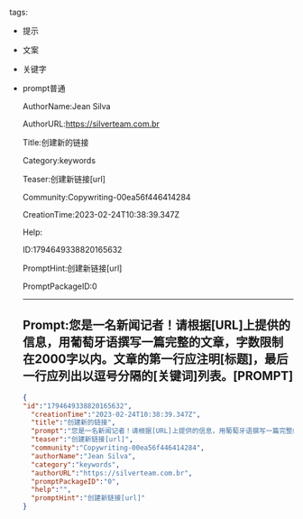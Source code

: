   tags: 
- 提示
- 文案
- 关键字
- prompt普通

  AuthorName:Jean Silva

  AuthorURL:https://silverteam.com.br

  Title:创建新的链接

  Category:keywords

  Teaser:创建新链接[url]

  Community:Copywriting-00ea56f446414284

  CreationTime:2023-02-24T10:38:39.347Z

  Help:

  ID:1794649338820165632

  PromptHint:创建新链接[url]

  PromptPackageID:0

  ---

  ## Prompt:您是一名新闻记者！请根据[URL]上提供的信息，用葡萄牙语撰写一篇完整的文章，字数限制在2000字以内。文章的第一行应注明[标题]，最后一行应列出以逗号分隔的[关键词]列表。[PROMPT]

  ```json
  {
  "id":"1794649338820165632",
    "creationTime":"2023-02-24T10:38:39.347Z",
    "title":"创建新的链接",
    "prompt":"您是一名新闻记者！请根据[URL]上提供的信息，用葡萄牙语撰写一篇完整的文章，字数限制在2000字以内。文章的第一行应注明[标题]，最后一行应列出以逗号分隔的[关键词]列表。[PROMPT]",
    "teaser":"创建新链接[url]",
    "community":"Copywriting-00ea56f446414284",
    "authorName":"Jean Silva",
    "category":"keywords",
    "authorURL":"https://silverteam.com.br",
    "promptPackageID":"0",
    "help":"",
    "promptHint":"创建新链接[url]"
  }
  ```
